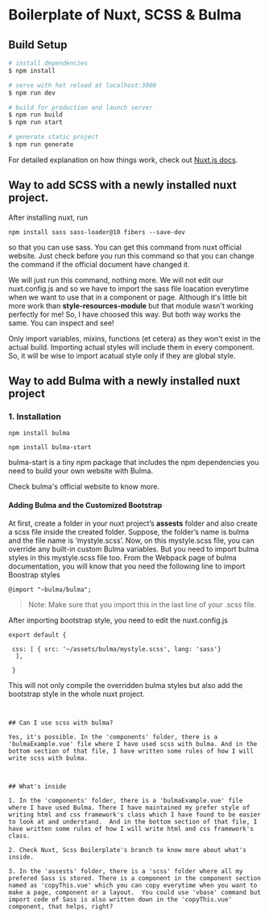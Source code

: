 # Boilerplate of Nuxt, SCSS & Bulma

## Build Setup

```bash
# install dependencies
$ npm install

# serve with hot reload at localhost:3000
$ npm run dev

# build for production and launch server
$ npm run build
$ npm run start

# generate static project
$ npm run generate
```

For detailed explanation on how things work, check out [Nuxt.js docs](https://nuxtjs.org).


## Way to add SCSS with a newly installed nuxt project.

After installing nuxt, run

```
npm install sass sass-loader@10 fibers --save-dev
```

so that you can use sass. You can get this command from nuxt official website. Just check before you run this command so that you can change the command if the official document have changed it.

We will just run this command, nothing more. We will not edit our nuxt.config.js and so we have to import the sass file loacation everytime when we want to use that in a component or page.  Although it's little bit more work than **style-resources-module** but that module wasn't working perfectly for me! So, I have choosed this way. But both way works the same. You can inspect and see!

Only  import variables, mixins, functions (et cetera) as they won't exist in the actual build. Importing actual styles will include them in every component. So, it will be wise to  import acatual style only if they are global style.  


## Way to add Bulma with a newly installed nuxt project

### 1. Installation

```
npm install bulma

npm install bulma-start

```
bulma-start is a tiny npm package that includes the npm dependencies you need to build your own website with Bulma.

Check bulma's official website to know more.


#### Adding Bulma and the Customized Bootstrap


At first, create a folder in your nuxt project’s **assests** folder and also create a scss file inside the created folder. Suppose, the folder’s name is bulma and the file name is ‘mystyle.scss’. Now, on this mystyle.scss file, you can override any built-in custom Bulma variables.
But you need to import bulma styles in this mystyle.scss file too. From the Webpack page of bulma documentation, you will know that you need the following line to import Boostrap styles

```
@import "~bulma/bulma";

````

> Note: Make sure that you import this in the last line of your .scss file.  


After importing bootstrap style, you need to edit the nuxt.config.js 

```
export default {

 css: [ { src: '~/assets/bulma/mystyle.scss', lang: 'sass'} 
  ],
  
 }

```
This will not only compile the overridden bulma styles but also add the bootstrap style in the whole nuxt project.

```


## Can I use scss with bulma?

Yes, it's possible. In the 'components' folder, there is a 'bulmaExample.vue' file where I have used scss with bulma. And in the bottom section of that file, I have written some rules of how I will write scss with bulma.



## What's inside

1. In the 'components' folder, there is a 'bulmaExample.vue' file where I have used Bulma. There I have maintained my prefer style of writing html and css framework's class which I have found to be easier to look at and understand.  And in the bottom section of that file, I have written some rules of how I will write html and css framework's class.

2. Check Nuxt, Scss Boilerplate's branch to know more about what's inside.

3. In the 'assests' folder, there is a 'scss' folder where all my prefered Sass is stored. There is a component in the component section named as 'copyThis.vue' which you can copy everytime when you want to make a page, component or a layout.  You could use 'vbase' command but import code of Sass is also written down in the 'copyThis.vue' component, that helps, right?

